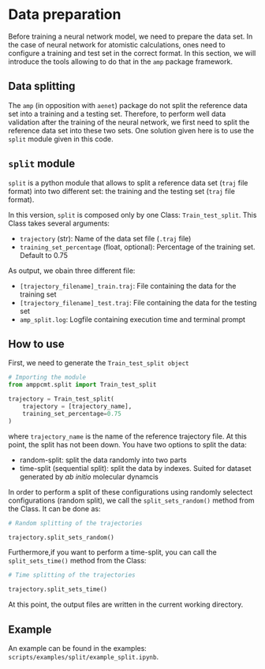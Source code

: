 # Data preparation

Before training a neural network model, we need to prepare the data set. In the case of
neural network for atomistic calculations, ones need to configure a training and test
set in the correct format. In this section, we will introduce the tools allowing to do
that in the `amp` package framework.

## Data splitting

The `amp` (in opposition with `aenet`) package do not split the reference data set into
a training and a testing set. Therefore, to perform well data validation after the training
of the neural network, we first need to split the reference data set into these two sets.
One solution given here is to use the `split` module given in this code.

## `split` module

`split` is a python module that allows to split a reference data set (`traj` file format)
into two different set: the training and the testing set (`traj` file format). 

In this version, `split` is composed only by one Class: `Train_test_split`. This Class takes several
arguments:

- `trajectory` (str): Name of the data set file (`.traj` file)
- `training_set_percentage` (float, optional): Percentage of the training set. Default to 0.75

As output, we obain three different file:

- `[trajectory_filename]_train.traj`: File containing the data for the training set
- `[trajectory_filename]_test.traj`: File containing the data for the testing set
- `amp_split.log`: Logfile containing execution time and terminal prompt

## How to use

First, we need to generate the `Train_test_split object`

```python
# Importing the module
from amppcmt.split import Train_test_split

trajectory = Train_test_split(
    trajectory = [trajectory_name],
    training_set_percentage=0.75
)
```

where `trajectory_name` is the name of the reference trajectory file. 
At this point, the split has not been down. You have two options to
split the data:

- random-split: 
    split the data randomly into two parts
- time-split (sequential split): 
    split the data by indexes. Suited for dataset generated by *ab initio*
    molecular dynamcis

In order to perform a split of
these configurations using randomly selectect configurations (random split), we call the
`split_sets_random()` method from the Class. It can be done as:

```python
# Random splitting of the trajectories

trajectory.split_sets_random()
```

Furthermore,if you want to perform a time-split, you can call the `split_sets_time()`
method from the Class:

```python
# Time splitting of the trajectories

trajectory.split_sets_time()
```

At this point, the output files are written in the current working directory.

## Example

An example can be found in the examples: `scripts/examples/split/example_split.ipynb`.


